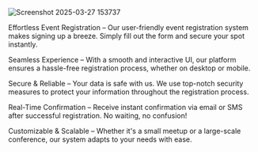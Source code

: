 ![Screenshot 2025-03-27 153737](https://github.com/user-attachments/assets/ebc84442-c314-4727-8091-90809d346b67)

Effortless Event Registration – Our user-friendly event registration system makes signing up a breeze. Simply fill out the form and secure your spot instantly.

Seamless Experience – With a smooth and interactive UI, our platform ensures a hassle-free registration process, whether on desktop or mobile.

Secure & Reliable – Your data is safe with us. We use top-notch security measures to protect your information throughout the registration process.

Real-Time Confirmation – Receive instant confirmation via email or SMS after successful registration. No waiting, no confusion!

Customizable & Scalable – Whether it's a small meetup or a large-scale conference, our system adapts to your needs with ease.


